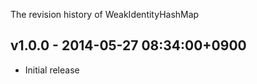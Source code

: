 The revision history of WeakIdentityHashMap

## v1.0.0 - 2014-05-27 08:34:00+0900

* Initial release
